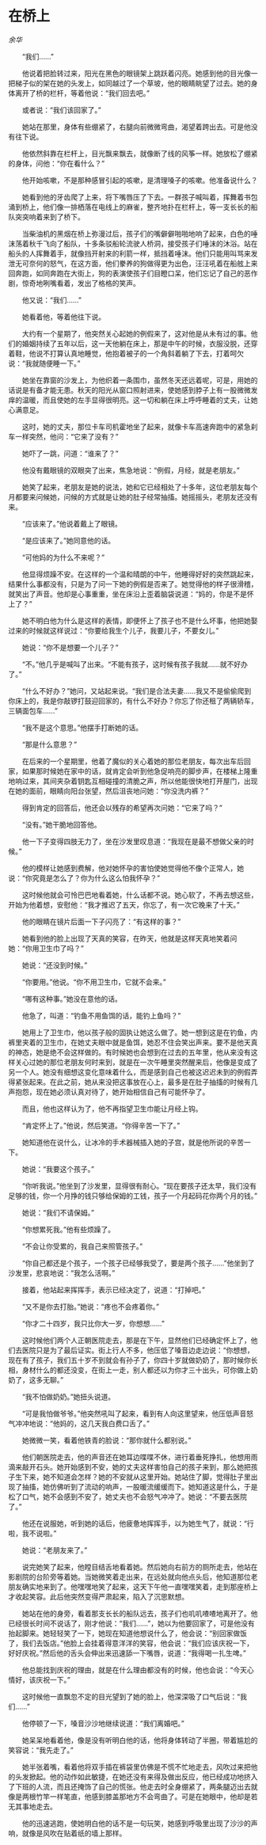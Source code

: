 # 在桥上

*余华*

　　“我们……”

　　他说着把脸转过来，阳光在黑色的眼镜架上跳跃着闪亮。她感到他的目光像一把梯子似的架在她的头发上，如同越过了一个草坡，他的眼睛眺望了过去。她的身体离开了桥的栏杆，等着他说：“我们回去吧。”

　　或者说：“我们该回家了。”

　　她站在那里，身体有些绷紧了，右腿向前微微弯曲，渴望着跨出去。可是他没有往下说。

　　他依然斜靠在栏杆上，目光飘来飘去，就像断了线的风筝一样。她放松了绷紧的身体，问他：“你在看什么？”

　　他开始咳嗽，不是那种感冒引起的咳嗽，是清理嗓子的咳嗽。他准备说什么？

　　她看到他的牙齿爬了上来，将下嘴唇压了下去。一群孩子喊叫着，挥舞着书包涌到桥上，他们像一排栖落在电线上的麻雀，整齐地扑在栏杆上，等一支长长的船队突突响着来到了桥下。

　　当柴油机的黑烟在桥上弥漫过后，孩子们的嘴僻僻啪啪地响了起来，白色的唾沫荡着秋千飞向了船队，十多条驳船轮流驶人桥洞，接受孩子们唾沫的沐浴。站在船头的人挥舞着手，就像挡开射来的利箭一样，抵挡着唾沫。他们只能用叫骂来发泄无可奈何的怒气，在这方面，他们豢养的狗做得更为出色，汪汪吼着在船舷上来回奔跑，如同奔跑在大街上，狗的表演使孩子们目瞪口呆，他们忘记了自己的恶作剧，惊奇地咧嘴看着，发出了格格的笑声。

　　他又说：“我们……”

　　她看着他，等着他往下说。

　　大约有一个星期了，他突然关心起她的例假来了，这对他是从未有过的事。他们的婚姻持续了五年以后，这一天他躺在床上，那是中午的时候，衣服没脱，还穿着鞋，他说不打算认真地睡觉，他抱着被子的一个角斜着躺了下去，打着呵欠说：“我就随便睡一下。”

　　她坐在靠窗的沙发上，为他织着一条围巾，虽然冬天还远着呢，可是，用她的话说是有备才能无患。秋天的阳光从窗口照射进来，使她感到脖子上有一股微微发痒的温暖，而且使她的左手显得很明亮。这一切和躺在床上呼呼睡着的丈夫，让她心满意足。

　　这时，她的丈夫，那位卡车司机霍地坐了起来，就像卡车高速奔跑中的紧急刹车一样突然，他问：“它来了没有？”

　　她吓了一跳，问道：“谁来了？”

　　他没有戴眼镜的双眼突了出来，焦急地说：“例假，月经，就是老朋友。”

　　她笑了起来，老朋友是她的说法，她和它已经相处了十多年，这位老朋友每个月都要来问候她，问候的方式就是让她的肚子经常抽搐。她摇摇头，老朋友还没有来。

　　“应该来了。”他说着戴上了眼镜。

　　“是应该来了。”她同意他的话。

　　“可他妈的为什么不来呢？”

　　他显得烦躁不安。在这样的一个温和晴朗的中午，他睡得好好的突然跳起来，结果什么事都没有，只是为了问一下她的例假是否来了。她觉得他的样子很滑稽，就笑出了声音。他却是心事重重，坐在床沿上歪着脑袋说道：“妈的，你是不是怀上了？”

　　她不明白他为什么是这样的表情，即便怀上了孩子也不是什么坏事，他把她娶过来的时候就这样说过：“你要给我生个儿子，我要儿子，不要女儿。”

　　她说：“你不是想要一个儿子？”

　　“不。”他几乎是喊叫了出来。“不能有孩子，这时候有孩子我就……就不好办了。”

　　“什么不好办？”她问，又站起来说。“我们是合法夫妻……我又不是偷偷爬到你床上的，我是你敲锣打鼓迎回家的，有什么不好办？你忘了你还租了两辆轿车，三辆面包车……”

　　“我不是这个意思。”他摆手打断她的话。

　　“那是什么意思？”

　　在后来的一个星期里，他着了魔似的关心着她的那位老朋友，每次出车后回家，如果那时候她在家中的话，就肯定会听到他急促响亮的脚步声，在楼梯上隆重地响过来，其间夹杂着钥匙互相碰撞的清脆之声，所以他能很快地打开屋门，出现在她的面前，眼睛向阳台张望，然后沮丧地问她：“你没洗内裤？”

　　得到肯定的回答后，他还会以残存的希望再次问她：“它来了吗？”

　　“没有。”她干脆地回答他。

　　他一下子变得四肢无力了，坐在沙发里叹息道：“我现在是最不想做父亲的时候。”

　　他的模样让她感到费解，他对她怀孕的害怕使她觉得他不像个正常人，她说：“你究竟是怎么了？你为什么这么怕我怀孕？”

　　这时候他就会可怜巴巴地看着她，什么话都不说。她心软了，不再去想这些，开始为他着想，安慰他：“我才推迟了五天，你忘了，有一次它晚来了十天。”

　　他的眼睛在镜片后面一下子闪亮了：“有这样的事？”

　　她看到他的脸上出现了天真的笑容，在昨天，他就是这样天真地笑着问她：“你用卫生巾了吗？”

　　她说：“还没到时候。”

　　“你要用。”他说。“你不用卫生巾，它就不会来。”

　　“哪有这种事。”她没在意他的话。

　　他急了，叫道：“钓鱼不用鱼饵的话，能钓上鱼吗？”

　　她用上了卫生巾，他以孩子般的固执让她这么做了。她一想到这是在钓鱼，内裤里夹着的卫生巾，在她丈夫眼中就是鱼饵，她忍不住会笑出声来。要不是他天真的神态，她是绝不会这样做的。有时候她也会想到在过去的五年里，他从来没有这样关心过她的那位老朋友何时来到，就是在一次午睡里突然醒来后，他像是变成了另一个人。她没有细想这变化意味着什么，而是感到自己也被这迟迟未到的例假弄得紧张起来。在此之前，她从来没把这事放在心上，最多是在肚子抽搐的时候有几声抱怨，现在她必须认真对待了，她开始相信自己有可能怀孕了。

　　而且，他也这样认为了，他不再指望卫生巾能让月经上钩。

　　“肯定怀上了。”他说，然后笑道。“你得辛苦一下了。”

　　她知道他在说什么，让冰冷的手术器械插入她的子宫，就是他所说的辛苦一下。

　　她说：“我要这个孩子。”

　　“你听我说。”他坐到了沙发里，显得很有耐心。“现在要孩子还太早，我们没有足够的钱，你一个月挣的钱只够给保姆的工钱，孩子一个月起码花你两个月的钱。”

　　她说：“我们不请保姆。”

　　“你想累死我。”他有些烦躁了。

　　“不会让你受累的，我自己来照管孩子。”

　　“你自己都还是个孩子，一个孩子已经够我受了，要是两个孩子……”他坐到了沙发里，悲哀地说：“我怎么活啊。”

　　接着，他站起来挥挥手，表示已经决定了，说道：“打掉吧。”

　　“又不是你去打胎。”她说：“疼也不会疼着你。”

　　“你才二十四岁，我只比你大一岁，你想想……”

　　这时候他们两个人正朝医院走去，那是在下午，显然他们已经确定怀上了，他们去医院只是为了最后证实。街上行人不多，他压低了嗓音边走边说：“你想想，现在有了孩子，我们五十岁不到就会有孙子了，你四十岁就做奶奶了，那时候你长相，身材什么的都还没变，在街上一走，别人都还以为你才三十出头，可你做上奶奶了，这多无聊。”

　　“我不怕做奶奶。”她扭头说道。

　　“可是我怕做爷爷。”他突然吼叫了起来，看到有人向这里望来，他压低声音怒气冲冲地说：“他妈的，这几天我白费口舌了。”

　　她微微一笑，看着他铁青的脸说：“那你就什么都别说。”

　　他们朝医院走去，他的声音还在她耳边喋喋不休，进行着垂死挣扎，他想用雨滴来敲开石头。她开始感到不安，她的丈夫这样害怕自己的孩子来到，那么她把孩子生下来，她不知道会怎样？她的不安就从这里开始。她站住了脚，觉得肚子里出现了抽搐，她仿佛听到了流动的响声，一股暖流缓缓而下。她知道这是什么，于是松了口气，她不会感到不安了，她丈夫也不会怒气冲冲了。她说：“不要去医院了。”

　　他还在说服她，听到她的话后，他疲惫地挥挥手，以为她生气了，就说：“行啦，我不说啦。”

　　她说：“老朋友来了。”

　　说完她笑了起来，他瞠目结舌地看着她。然后她向右前方的厕所走去，他站在影剧院的台阶旁等着她。当她微笑着走出来，在远处就向他点头后，他知道那位老朋友确实地来到了。他嘿嘿地笑了起来，这天下午他一直嘿嘿笑着，走到那座桥上才收起笑容。此后他突然变得严肃起来，陷入了沉思默想。

　　她站在他的身旁，看着那支长长的船队远去，孩子们也叽叽喳喳地离开了。他已经很长时间不说话了，刚才他说：“我们……”，她以为他要回家了，可是他没有抬起脚来。她轻轻笑了一下，她现在知道他想说什么了，他会说：“别回家做饭了，我们去饭店。”他脸上会挂着得意洋洋的笑容，他会说：“我们应该庆祝一下，好好庆祝。”然后他的舌头会伸出来迅速舔一下嘴唇，说道：“我得喝一扎生啤。”

　　他总能找到庆祝的理由，就是在什么理由都没有的时候，他也会说：“今天心情好，该庆祝一下。”

　　这时候他一直飘忽不定的目光望到了她的脸上，他深深吸了口气后说：“我们……”

　　他停顿了一下，嗓音沙沙地继续说道：“我们离婚吧。”

　　她呆呆地看着他，像是没有听明白他的话，他将身体转动了半圈，带着尴尬的笑容说：“我先走了。”

　　她半张着嘴，看着他将双手插在裤袋里仿佛是不慌不忙地走去，风吹过来把他的头发掀起。他的动作如此敏捷，在她还没有来得及做出反应，他已经成功地挤入了下班的人流，而且还掩饰了自己的慌张。他走去时全身绷紧了，两条腿迈出去就像是两根竹竿一样笔直，他感到膝盖那地方不会弯曲了。可是在她眼中，他却是若无其事地走去。

　　他的迅速逃跑，使她明白他的话不是一句玩笑，她感到呼吸里出现了沙沙的声响，就像是风吹在贴着纸的墙上那样。